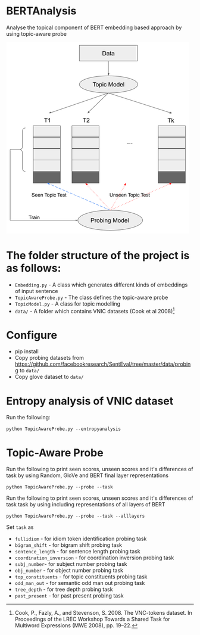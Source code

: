 # BERTAnalysis
Analyse the topical component of BERT embedding based approach by using topic-aware probe

![Topic-Aware Probe](topic-aware-probe.png)

# The folder structure of the project is as follows:
+ `Embedding.py` - A class which generates different kinds of embeddings of input sentence
+ `TopicAwareProbe.py` - The class defines the topic-aware probe
+ `TopicModel.py` - A class for topic modelling 
+ `data/` -  A folder which contains VNIC datasets (Cook et al 2008)[^1]
<!--- +  and Porbing task dataset (Conneau et al. 2018)[^2]--->

# Configure
+ pip install 
+ Copy probing datasets from https://github.com/facebookresearch/SentEval/tree/master/data/probing to `data/`
+ Copy glove dataset to `data/`

# Entropy analysis of VNIC dataset

Run the following:
```
python TopicAwareProbe.py --entropyanalysis
```

# Topic-Aware Probe

Run the following to print seen scores, unseen scores and it's differences of task by using Random, GloVe and BERT final layer representations
```
python TopicAwareProbe.py --probe --task
```

Run the following to print seen scores, unseen scores and it's differences of task task by using including representations of all layers of BERT
```
python TopicAwareProbe.py --probe --task --alllayers
```

Set `task` as
+ `fullidiom` - for idiom token identification probing task
+ `bigram_shift` - for bigram shift probing task
+ `sentence_length` - for sentence length probing task
+ `coordination_inversion` - for coordination inversion probing task
+ `subj_number`- for subject number probing task
+ `obj_number`	-	for object number probing task
+ `top_constituents` - for topic constituents probing task
+ `odd_man_out`		- for semantic odd man out probing task
+ `tree_depth` - for tree depth probing task
+ `past_present` - for past present probing task

[^1]: Cook, P., Fazly, A., and Stevenson, S. 2008. The VNC-tokens dataset. In Proceedings of the LREC Workshop Towards a Shared Task for Multiword Expressions (MWE 2008), pp. 19–22.
[^2]: Conneau, A., Kruszewski, G., Lample, G., Barrault, L., and Baroni, M. 2018. What you can cram into a single $&!#* vector: Probing sentence embeddings for linguistic properties. In Proceedings of the 56th Annual Meeting of the Association for Computational Linguistics (Volume 1: Long Papers), pp. 2126–2136, Melbourne, Australia. Association for Computational Linguistics. 
